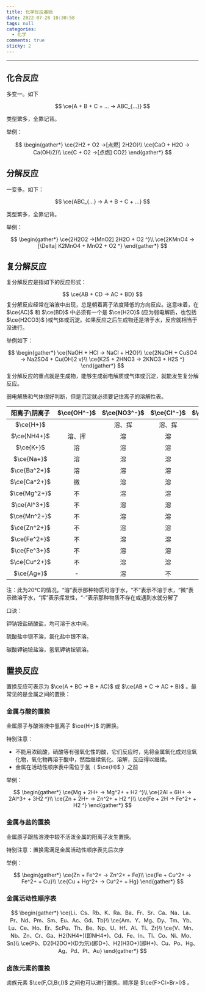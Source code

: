 ```yaml
---
title: 化学反应基础
date: 2022-07-28 10:30:58
tags: null
categories:
  - 化学
comments: true
sticky: 2
---
```


---

<!--more-->

## 化合反应

多变一。如下

$$
\ce{A + B + C + ... -> ABC_{...}}
$$

类型繁多，全靠记背。

举例：

$$
\begin{gather*}
\ce{2H2 + O2 ->[点燃] 2H2O}\\
\ce{CaO + H2O -> Ca(OH)2}\\
\ce{C + O2 ->[点燃] CO2}
\end{gather*}
$$

## 分解反应

一变多。如下：

$$
\ce{ABC_{...} -> A + B + C + ...}
$$

类型繁多，全靠记背。

举例：

$$
\begin{gather*}
\ce{2H2O2 ->[MnO2] 2H2O + O2 ^}\\
\ce{2KMnO4 ->[\Delta] K2MnO4 + MnO2 + O2 ^}
\end{gather*}
$$

## 复分解反应

复分解反应是指如下的反应形式：

$$
\ce{AB + CD -> AC + BD}
$$
复分解反应经常在溶液中出现，总是朝着离子浓度降低的方向反应。这意味着，在 $\ce{AC}$ 和 $\ce{BD}$ 中必须有一个是 $\ce{H2O}$ (应为弱电解质，也包括 $\ce{H2CO3}$ )或气体或沉淀。如果反应之后生成物还是溶于水，反应就相当于没进行。

举例如下：

$$
\begin{gather*}
\ce{NaOH + HCl -> NaCl + H2O}\\
\ce{2NaOH + CuSO4 -> Na2SO4 + Cu(OH)2 v}\\
\ce{K2S + 2HNO3 -> 2KNO3 + H2S ^}
\end{gather*}
$$
复分解反应的重点就是生成物，能够生成弱电解质或气体或沉淀，就能发生复分解反应。

弱电解质和气体很好判断，但是沉淀就必须要记住离子的溶解性表。

| 阳离子\\阴离子 | $\ce{OH^-}$ | $\ce{NO3^-}$ | $\ce{Cl^-}$ | $\ce{SO4^2-}$ | $\ce{CO3^2-}$ |
| :----: | :----: | :----: | :----: | :----: | :----: | 
| $\ce{H+}$ |  | 溶、挥 | 溶、挥 | 溶 | 溶、挥 |
| $\ce{NH4+}$ | 溶、挥 | 溶 | 溶 | 溶 | 溶 |
| $\ce{K+}$ | 溶 | 溶 | 溶 | 溶 | 溶 | 
| $\ce{Na+}$ | 溶 | 溶 | 溶 | 溶 | 溶 |
| $\ce{Ba^2+}$ | 溶 | 溶 | 溶 | 不 | 不 |
| $\ce{Ca^2+}$ | 微 | 溶 | 溶 | 微 | 不 |
| $\ce{Mg^2+}$ | 不 | 溶 | 溶 | 溶 | 微 |
| $\ce{Al^3+}$ | 不 | 溶 | 溶 | 溶 | - |
| $\ce{Mn^2+}$ | 不 | 溶 | 溶 | 溶 | 不 |
| $\ce{Zn^2+}$ | 不 | 溶 | 溶 | 溶 | 不 |
| $\ce{Fe^2+}$ | 不 | 溶 | 溶 | 溶 | 不 |
| $\ce{Fe^3+}$ | 不 | 溶 | 溶 | 溶 | - |
| $\ce{Cu^2+}$ | 不 | 溶 | 溶 | 溶 | - |
| $\ce{Ag+}$ | - | 溶 | 不 | 微 | 不 |

注：此为20℃的情况。“溶”表示那种物质可溶于水，“不”表示不溶于水，“微”表示微溶于水，“挥”表示挥发性，“-”表示那种物质不存在或遇到水就分解了

口诀：

钾钠铵盐硝酸盐，均可溶于水中间。

硫酸盐中钡不溶，氯化盐中银不溶。  

碳酸钾钠铵盐溶，氢氧钾钠铵钡溶。 

## 置换反应

置换反应可表示为 $\ce{A + BC -> B + AC}$ 或 $\ce{AB + C -> AC + B}$ 。最常见的是金属之间的置换：

### 金属与酸的置换

金属原子与酸溶液中氢离子 $\ce{H+}$ 的置换。

特别注意：

- 不能用浓硫酸，硝酸等有强氧化性的酸，它们反应时，先将金属氧化成对应氧化物，氧化物再溶于酸中，然后继续氧化、溶解，反应得以继续。
- 金属在活动性顺序表中需位于氢（ $\ce{H}$ ）之前

举例：

$$
\begin{gather*}
\ce{Mg + 2H+ -> Mg^2+ + H2 ^}\\
\ce{2Al + 6H+ -> 2Al^3+ + 3H2 ^}\\
\ce{Zn + 2H+ -> Zn^2+ + H2 ^}\\
\ce{Fe + 2H -> Fe^2+ + H2 ^}
\end{gather*}
$$

### 金属与盐的置换

金属原子跟盐溶液中较不活泼金属的阳离子发生置换。

特别注意：置换需满足金属活动性顺序表先后次序

举例：

$$
\begin{gather*}
\ce{Zn + Fe^2+ -> Zn^2+ + Fe}\\
\ce{Fe + Cu^2+ -> Fe^2+ + Cu}\\
\ce{Cu + Hg^2+ -> Cu^2+ + Hg}
\end{gather*}
$$


### 金属活动性顺序表

$$
\begin{gather*}
\ce{Li、Cs、Rb、K、Ra、Ba、Fr、Sr、Ca、Na、La、Pr、Nd、Pm、Sm、Eu、Ac、Gd、Tb}\\
\ce{Am、Y、Mg、Dy、Tm、Yb、Lu、Ce、Ho、Er、ScPu、Th、Be、Np、U、Hf、Al、Ti、Zr}\\
\ce{V、Mn、Nb、Zn、Cr、Ga、H2(NH4+)(即NH4+)、Cd、Fe、In、Tl、Co、Ni、Mo、Sn}\\
\ce{Pb、D2(H2DO+)(D为氘)(即D+)、H2(H3O+)(即H+)、Cu、Po、Hg、Ag、Pd、Pt、Au}
\end{gather*}
$$

### 卤族元素的置换

卤族元素 $\ce{F,Cl,Br,I}$ 之间也可以进行置换。顺序是 $\ce{F>Cl>Br>I}$ 。